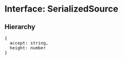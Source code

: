 # Interface: SerializedSource

## Hierarchy

<Hierarchy
  :extend="{name: 'SerializedUINode', link: './serialized-ui-node'}"
/>

<pre>
{
  accept: string,
  height: number
}
</pre>

<script setup>
import Ref from '../../../../../components/api/Ref.vue';
import Hierarchy from '../../../../../components/api/hierarchy.vue';
</script>
